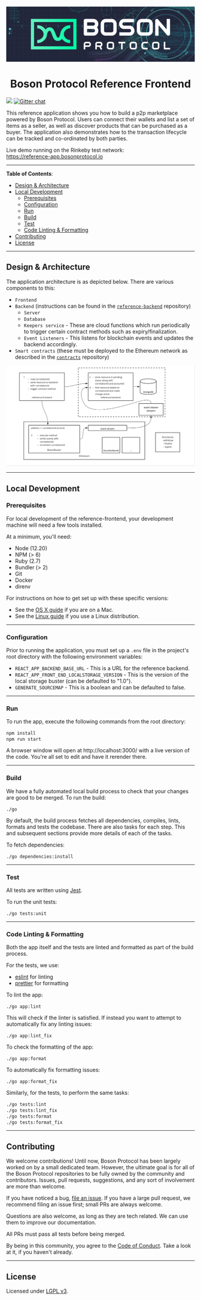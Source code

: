 [![banner](docs/assets/banner.png)](https://bosonprotocol.io)

<h1 align="center">Boson Protocol Reference Frontend</h1>

![](https://img.shields.io/badge/Coverage-6%25-733B27.svg?prefix=$coverage$)
[![Gitter chat](https://badges.gitter.im/bosonprotocol.png)](https://gitter.im/bosonprotocol/community)

This reference application shows you how to build a p2p marketplace powered by Boson Protocol. Users can connect their wallets and list a set of items as a seller, as well as discover products that can be purchased as a buyer. The application also demonstrates how to the transaction lifecycle can be tracked and co-ordinated by both parties.

Live demo running on the Rinkeby test network: \
https://reference-app.bosonprotocol.io 

---
**Table of Contents**:

- [Design & Architecture](#design--architecture)
- [Local Development](#local-development)
  - [Prerequisites](#prerequisites)
  - [Configuration](#configuration)
  - [Run](#run)
  - [Build](#build)
  - [Test](#test)
  - [Code Linting & Formatting](#code-linting--formatting)
- [Contributing](#contributing)
- [License](#license)

---
## Design & Architecture

The application architecture is as depicted below. There are various components to this:
- `Frontend`
- `Backend` (instructions can be found in the [`reference-backend`](https://github.com/bosonprotocol/reference-backend) repository)
    - `Server`
    - `Database`
    - `Keepers service` - These are cloud functions which run periodically to trigger certain contract methods such as expiry/finalization.
    - `Event Listeners` - This listens for blockchain events and updates the backend accordingly.
- `Smart contracts` (these must be deployed to the Ethereum network as described in the [`contracts`](https://github.com/bosonprotocol/contracts) repository)

[![banner](docs/assets/architecture-diagram.png)](#design-&-architecture)

---

## Local Development

### Prerequisites

For local development of the reference-frontend, your development machine will need a few
tools installed.

At a minimum, you'll need:
* Node (12.20)
* NPM (> 6)
* Ruby (2.7)
* Bundler (> 2)
* Git
* Docker
* direnv

For instructions on how to get set up with these specific versions:
* See the [OS X guide](docs/setup/osx.md) if you are on a Mac.
* See the [Linux guide](docs/setup/linux.md) if you use a Linux distribution.

---
### Configuration
Prior to running the application, you must set up a `.env` file in the project's root directory with the following environment variables:
 - `REACT_APP_BACKEND_BASE_URL` - This is a URL for the reference backend.
 - `REACT_APP_FRONT_END_LOCALSTORAGE_VERSION` - This is the version of the local storage buster (can be defaulted to "1.0").
 - `GENERATE_SOURCEMAP` - This is a boolean and can be defaulted to false.

---
### Run
To run the app, execute the following commands from the root directory:

```shell script
npm install
npm run start
```

A browser window will open at http://localhost:3000/ with a live version of the 
code. You're all set to edit and have it rerender there.

---
### Build

We have a fully automated local build process to check that your changes are
good to be merged. To run the build:

```shell script
./go
````

By default, the build process fetches all dependencies, compiles, lints,
formats and tests the codebase. There are also tasks for each step. This and
subsequent sections provide more details of each of the tasks.

To fetch dependencies:

```shell script
./go dependencies:install
```

---
### Test

All tests are written using [Jest](https://jestjs.io/).

To run the unit tests:

```shell script
./go tests:unit
```

---
### Code Linting & Formatting

Both the app itself and the tests are linted and formatted as part of
the build process.

For the tests, we use:
* [eslint](https://eslint.org/) for linting
* [prettier](https://prettier.io/) for formatting

To lint the app:

```shell script
./go app:lint
```

This will check if the linter is satisfied. If instead you want to attempt to
automatically fix any linting issues:

```shell script
./go app:lint_fix
```

To check the formatting of the app:

```shell script
./go app:format
```

To automatically fix formatting issues:

```shell script
./go app:format_fix
```

Similarly, for the tests, to perform the same tasks:

```shell script
./go tests:lint
./go tests:lint_fix
./go tests:format
./go tests:format_fix
```

---
## Contributing

We welcome contributions! Until now, Boson Protocol has been largely worked on by a small dedicated team. However, the ultimate goal is for all of the Boson Protocol repositories to be fully owned by the community and contributors. Issues, pull requests, suggestions, and any sort of involvement are more than welcome.

If you have noticed a bug, [file an issue](/issues). If you have a large pull request, we recommend filing an issue first; small PRs are always welcome.

Questions are also welcome, as long as they are tech related. We can use them to improve our documentation.

All PRs must pass all tests before being merged.

By being in this community, you agree to the [Code of Conduct](CODE_OF_CONDUCT.md). Take a look at it, if you haven't already.

---
## License

Licensed under [LGPL v3](LICENSE).
